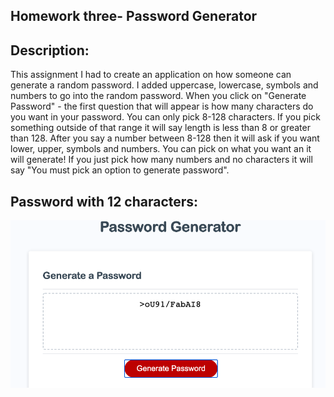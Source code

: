 ## Homework three- Password Generator 

## Description:

This assignment I had to create an application on how someone can generate a random password. I added uppercase, lowercase, symbols and numbers to go into the random password. When you click on "Generate Password" - the first question that will appear is how many characters do you want in your password. You can only pick 8-128 characters. If you pick something outside of that range it will say length is less than 8 or greater than 128. After you say a number between 8-128 then it will ask if you want lower, upper, symbols and numbers. You can pick on what you want an it will generate! If you just pick how many numbers and no characters it will say "You must pick an option to generate password".


## Password with 12 characters:
![Image of password with 12 characters](./password.png)
